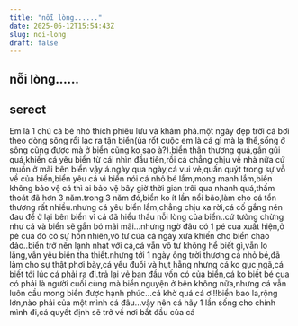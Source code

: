 ```yaml
---
title: "nỗi lòng......"
date: 2025-06-12T15:54:43Z
slug: noi-long
draft: false
---
```


## nỗi lòng......

## serect

Em là 1 chú cá bé nhỏ thích phiêu lưu và khám phá.một ngày đẹp trời cá bơi theo dòng sông rồi lạc ra tận biển(ủa rốt cuộc em là cá gì mà lạ thế,sống ở sông cũng được mà ở biển cũng ko sao à?).biển thân thương quá,gần gũi quá,khiến cá yêu biển từ cái nhìn đầu tiên,rồi cá chẳng chịu về nhà nữa cứ muốn ở mãi bên biển vậy á.ngày qua ngày,cá vui vẻ,quấn quýt trong sự vỗ về của biển,biển yêu cá vì biển nói cá nhỏ bé lắm,mong manh lắm,biển không bảo vệ cá thì ai bảo vệ bây giờ.thời gian trôi qua nhanh quá,thấm thoát đã hơn 3 năm.trong 3 năm đó,biển ko ít lần nổi bão,làm cho cá tổn thương rất nhiều.nhưng cá yêu biển lắm,chẳng chịu xa rời,cá cố gắng nén đau để ở lại bên biển vì cá đã hiểu thấu nỗi lòng của biển..cứ tưởng chừng như cá và biển sẽ gắn bó mãi mãi...nhưng ngờ đâu có 1 pé cua xuất hiện,ở pé cua đó có sự hồn nhiên,vô tư của cá ngày xưa khiến cho biển chao đảo..biển trở nên lạnh nhạt với cá,cá vẫn vô tư không hề biết gì,vẫn lo lắng,vẫn yêu biển tha thiết.nhưng tới 1 ngày ông trời thương cá nhỏ bé,đã làm cho sự thật phơi bày,cá yếu đuối và hụt hẫng nhưng cá ko gục ngã,cá biết tới lúc cá phải ra đi.trả lại vẻ ban đầu vốn có của biển,cá ko biết bé cua có phải là người cuối cùng mà biển nguyện ở bên không nữa,nhưng cá vẫn luôn cầu mong biển được hạnh phúc...cá khờ quá cá ơi!!biển bao la,rộng lớn,nào phải của một mình cá đâu...vậy nên cá hãy 1 lần sống cho chính mình đi,cá quyết định sẽ trở về nơi bắt đầu của cá